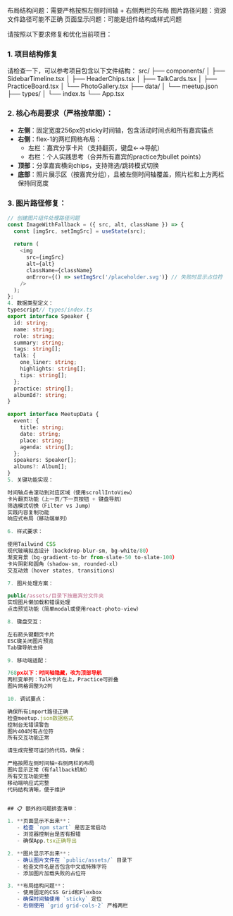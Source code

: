 布局结构问题：需要严格按照左侧时间轴 + 右侧两栏的布局
图片路径问题：资源文件路径可能不正确
页面显示问题：可能是组件结构或样式问题

请按照以下要求修复和优化当前项目：

### 1. 项目结构修复
请检查一下，可以参考项目包含以下文件结构：
src/
├── components/
│   ├── SidebarTimeline.tsx
│   ├── HeaderChips.tsx
│   ├── TalkCards.tsx
│   ├── PracticeBoard.tsx
│   └── PhotoGallery.tsx
├── data/
│   └── meetup.json
├── types/
│   └── index.ts
└── App.tsx

### 2. 核心布局要求（严格按草图）：
- **左侧**：固定宽度256px的sticky时间轴，包含活动时间点和所有嘉宾锚点
- **右侧**：flex-1的两栏网格布局：
  - 左栏：嘉宾分享卡片（支持翻页，键盘←→导航）
  - 右栏：个人实践思考（合并所有嘉宾的practice为bullet points）
- **顶部**：分享嘉宾横向chips，支持筛选/跳转模式切换
- **底部**：照片展示区（按嘉宾分组），且被左侧时间轴覆盖，照片栏和上方两栏保持同宽度

### 3. 图片路径修复：
```typescript
// 创建图片组件处理路径问题
const ImageWithFallback = ({ src, alt, className }) => {
  const [imgSrc, setImgSrc] = useState(src);
  
  return (
    <img 
      src={imgSrc}
      alt={alt}
      className={className}
      onError={() => setImgSrc('/placeholder.svg')} // 失败时显示占位符
    />
  );
};
4. 数据类型定义：
typescript// types/index.ts
export interface Speaker {
  id: string;
  name: string;
  role: string;
  summary: string;
  tags: string[];
  talk: {
    one_liner: string;
    highlights: string[];
    tips: string[];
  };
  practice: string[];
  albumId?: string;
}

export interface MeetupData {
  event: {
    title: string;
    date: string;
    place: string;
    agenda: string[];
  };
  speakers: Speaker[];
  albums?: Album[];
}
5. 关键功能实现：

时间轴点击滚动到对应区域（使用scrollIntoView）
卡片翻页功能（上一页/下一页按钮 + 键盘导航）
筛选模式切换（Filter vs Jump）
实践内容复制功能
响应式布局（移动端单列）

6. 样式要求：

使用Tailwind CSS
现代玻璃拟态设计（backdrop-blur-sm, bg-white/80）
渐变背景（bg-gradient-to-br from-slate-50 to-slate-100）
卡片阴影和圆角（shadow-sm, rounded-xl）
交互动效（hover states, transitions）

7. 图片处理方案：

public/assets/目录下按嘉宾分文件夹
实现图片懒加载和错误处理
点击预览功能（简单modal或使用react-photo-view）

8. 键盘交互：

左右箭头键翻页卡片
ESC键关闭图片预览
Tab键导航支持

9. 移动端适配：

768px以下：时间轴隐藏，改为顶部导航
两栏变单列：Talk卡片在上，Practice可折叠
图片网格调整为2列

10. 调试要点：

确保所有import路径正确
检查meetup.json数据格式
控制台无错误警告
图片404时有占位符
所有交互功能正常

请生成完整可运行的代码，确保：

严格按照左侧时间轴+右侧两栏的布局
图片显示正常（有fallback机制）
所有交互功能完整
移动端响应式完整
代码结构清晰，便于维护


## 📋 额外的问题排查清单：

1. **页面显示不出来**：
   - 检查 `npm start` 是否正常启动
   - 浏览器控制台是否有报错
   - 确保App.tsx正确导出

2. **图片显示不出来**：
   - 确认图片文件在 `public/assets/` 目录下
   - 检查文件名是否包含中文或特殊字符
   - 添加图片加载失败的占位符

3. **布局结构问题**：
   - 使用固定的CSS Grid和Flexbox
   - 确保时间轴使用 `sticky` 定位
   - 右侧使用 `grid grid-cols-2` 严格两栏
